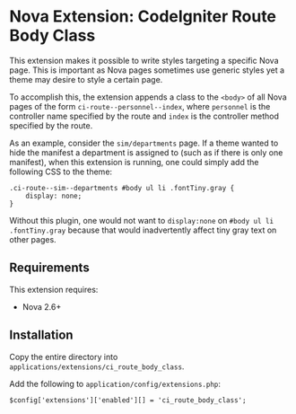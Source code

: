 # Nova Extension: CodeIgniter Route Body Class

This extension makes it possible to write styles targeting a specific Nova page. This is important as Nova pages sometimes use generic styles yet a theme may desire to style a certain page.

To accomplish this, the extension appends a class to the `<body>` of all Nova pages of the form `ci-route--personnel--index`, where `personnel` is the controller name specified by the route and `index` is the controller method specified by the route.

As an example, consider the `sim/departments` page. If a theme wanted to hide the manifest a department is assigned to (such as if there is only one manifest), when this extension is running, one could simply add the following CSS to the theme:

```
.ci-route--sim--departments #body ul li .fontTiny.gray {
    display: none;
}
```

Without this plugin, one would not want to `display:none` on `#body ul li .fontTiny.gray` because that would inadvertently affect tiny gray text on other pages. 

## Requirements

This extension requires:

- Nova 2.6+

## Installation

Copy the entire directory into `applications/extensions/ci_route_body_class`.

Add the following to `application/config/extensions.php`:

```
$config['extensions']['enabled'][] = 'ci_route_body_class';
```
